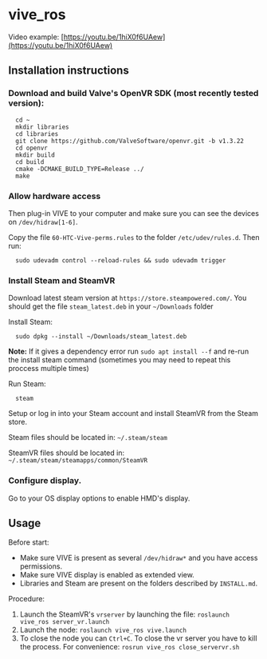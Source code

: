 # vive_ros

Video example: [https://youtu.be/1hiX0f6UAew](https://youtu.be/1hiX0f6UAew)

## Installation instructions

### Download and build Valve's OpenVR SDK (most recently tested version):

      cd ~
      mkdir libraries
      cd libraries
      git clone https://github.com/ValveSoftware/openvr.git -b v1.3.22
      cd openvr
      mkdir build
      cd build
      cmake -DCMAKE_BUILD_TYPE=Release ../
      make

### Allow hardware access
Then plug-in VIVE to your computer and make sure you can see the devices on `/dev/hidraw[1-6]`.

Copy the file `60-HTC-Vive-perms.rules` to the folder `/etc/udev/rules.d`. Then run:

      sudo udevadm control --reload-rules && sudo udevadm trigger

### Install Steam and SteamVR

Download latest steam version at `https://store.steampowered.com/`. You should get the file `steam_latest.deb` in your `~/Downloads` folder

Install Steam:
      
      sudo dpkg --install ~/Downloads/steam_latest.deb
      
__Note:__ If it gives a dependency error run `sudo apt install --f` and re-run the install steam command (sometimes you may need to repeat this proccess multiple times)

Run Steam:
      
      steam

Setup or log in into your Steam account and install SteamVR from the Steam store.

Steam files should be located in: `~/.steam/steam`

SteamVR files should be located in: `~/.steam/steam/steamapps/common/SteamVR`

### Configure display.

Go to your OS display options to enable HMD's display.

## Usage

Before start:

* Make sure VIVE is present as several `/dev/hidraw*` and you have access permissions.
* Make sure VIVE display is enabled as extended view.
* Libraries and Steam are present on the folders described by `INSTALL.md`.

Procedure:

1. Launch the SteamVR's `vrserver` by launching the file: `roslaunch vive_ros server_vr.launch`
2. Launch the node: `roslaunch vive_ros vive.launch`
3. To close the node you can `Ctrl+C`. To close the vr server you have to kill the process. For convenience: `rosrun vive_ros close_servervr.sh`
